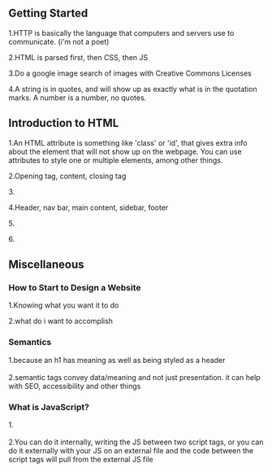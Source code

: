 ## Getting Started<br>  

1.HTTP is basically the language that computers and servers use to communicate. (i'm not a poet)<br>  

2.HTML is parsed first, then CSS, then JS<br>  

3.Do a google image search of images with Creative Commons Licenses<br>  

4.A string is in quotes, and will show up as exactly what is in the quotation marks. A number is a number, no quotes.<br>  

## Introduction to HTML<br>  

1.An HTML attribute is something like 'class' or 'id', that gives extra info about the element that will not show up on the webpage. You can use attributes to style one or multiple elements, among other things.<br>  

2.Opening tag, content, closing tag<br>  

3.<br>  

4.Header, nav bar, main content, sidebar, footer<br>  

5.<br>  

6.<br>  

## Miscellaneous<br>  

### How to Start to Design a Website<br>  

1.Knowing what you want it to do<br>  

2.what do i want to accomplish<br>  

### Semantics<br>  
1.because an h1 has meaning as well as being styled as a header<br>  
2.semantic tags convey data/meaning and not just presentation. it can help with SEO, accessibility and other things<br>  
### What is JavaScript?<br>  
1.<br>  
2.You can do it internally, writing the JS between two script tags, or you can do it externally with your JS on an external file and the code between the script tags will pull from the external JS file<br>


